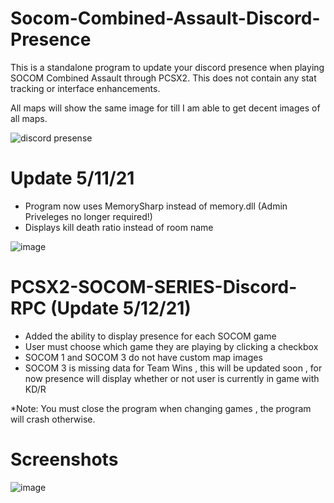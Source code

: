 # Socom-Combined-Assault-Discord-Presence

This is a standalone program to update your discord presence when playing SOCOM Combined Assault through PCSX2. 
This does not contain any stat tracking or interface enhancements.

All maps will show the same image for till I am able to get decent images of all maps.

![discord presense](https://i.imgur.com/dGVfbuy.png)

# Update 5/11/21
- Program now uses MemorySharp instead of memory.dll (Admin Priveleges no longer required!)
- Displays kill death ratio instead of room name

![image](https://user-images.githubusercontent.com/80198020/117894932-62a34e80-b28b-11eb-99a8-d4610dcc6519.png)

# PCSX2-SOCOM-SERIES-Discord-RPC (Update 5/12/21)
- Added the ability to display presence for each SOCOM game
- User must choose which game they are playing by clicking a checkbox
- SOCOM 1 and SOCOM 3 do not have custom map images
- SOCOM 3 is missing data for Team Wins , this will be updated soon , for now presence will display whether or not user is currently in game with KD/R

*Note: You must close the program when changing games , the program will crash otherwise.

# Screenshots
![image](https://user-images.githubusercontent.com/80198020/117941240-e4b96480-b2d7-11eb-9847-5fd6797e1fce.png)

